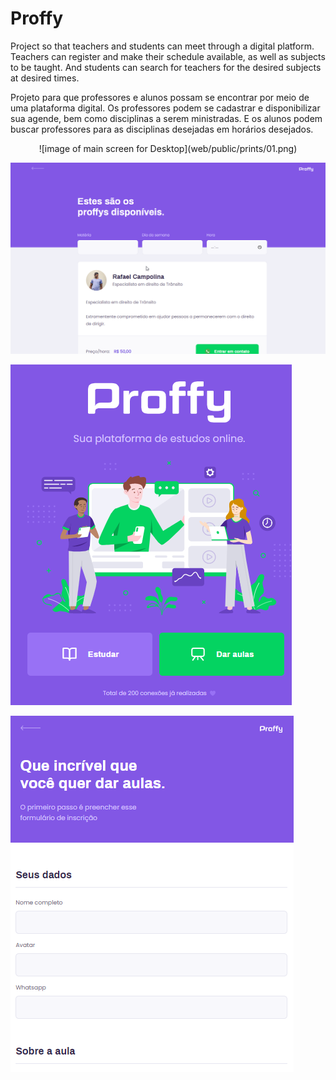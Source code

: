 # Proffy

Project so that teachers and students can meet through a digital platform. Teachers can register and make their schedule available, as well as subjects to be taught. And students can search for teachers for the desired subjects at desired times.

Projeto para que professores e alunos possam se encontrar por meio de uma plataforma digital. Os professores podem se cadastrar e disponibilizar sua agende, bem como disciplinas a serem ministradas. E os alunos podem buscar professores para as disciplinas desejadas em horários desejados.

<p align="center">
  ![image of main screen for Desktop](web/public/prints/01.png)


  ![image of studies screen for Desktop](web/public/prints/02.png)


  ![image of main screen for mobile](web/public/prints/03.png)


  ![image of classes screen for mobile](web/public/prints/04.png)
</p>
